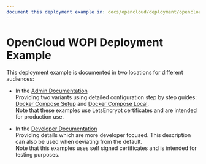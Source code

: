 ```yaml
---
document this deployment example in: docs/opencloud/deployment/opencloud_full.md
---
```


# OpenCloud WOPI Deployment Example

This deployment example is documented in two locations for different audiences:

* In the [Admin Documentation](https://docs.opencloud.eu/docs/admin/intro)\
  Providing two variants using detailed configuration step by step guides:\
  [Docker Compose Setup](https://docs.opencloud.eu/docs/admin/getting-started/docker/docker-compose) and [Docker Compose Local](https://docs.opencloud.eu/docs/admin/getting-started/docker/docker-compose-local).\
  Note that these examples use LetsEncrypt certificates and are intended for production use.

* In the [Developer Documentation](https://docs.opencloud.eu/docs/dev/intro)\
  Providing details which are more developer focused. This description can also be used when deviating from the default.\
  Note that this examples uses self signed certificates and is intended for testing purposes.


